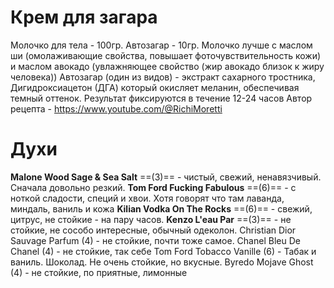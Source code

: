 # Крем для загара
Молочко для тела - 100гр.
Автозагар - 10гр.
Молочко лучше с маслом ши (омолаживающие свойства, повышает фоточувствительность кожи) и маслом авокадо (увлажняющее свойство (жир авокадо близок к жиру человека))
Автозагар (один из видов) - экстракт сахарного тростника, Дигидроксиацетон (ДГА) который окисляет меланин, обеспечивая темный оттенок. Результат фиксируются в течение 12-24 часов
Автор рецепта - https://www.youtube.com/@RichiMoretti

# Духи
__Malone Wood Sage & Sea Salt__ ==(3)== - чистый, свежий, ненавязчивый. Сначала довольно резкий.
__Tom Ford Fucking Fabulous__ ==(6)== - с ноткой сладости, специй и хвои. Хотя говорят что там лаванда, миндаль, ваниль и кожа
__Kilian Vodka On The Rocks__ ==(6)== - свежий, цитрус, не стойкие - на пару часов.
__Kenzo L'eau Par__ ==(3)== - не стойкие, не сособо интересные, обычный одеколон.
Christian Dior Sauvage Parfum (4) - не стойкие, почти тоже самое.
Chanel Bleu De Chanel (4) - не стойкие, так себе
Tom Ford Tobacco Vanille (6) - Табак и ваниль. Шоколад. Не очень стойкие, но вкусные.
Byredo Mojave Ghost (4) - не стойкие, по приятные, лимонные